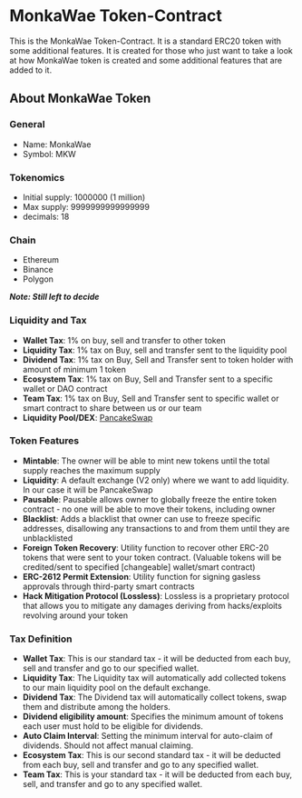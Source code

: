 # MonkaWae Token-Contract

This is the MonkaWae Token-Contract. It is a standard ERC20 token with some additional features. It is created for those who just want to take a look at how MonkaWae token is created and some additional features that are added to it.

## About MonkaWae Token

### General

- Name: MonkaWae
- Symbol: MKW

### Tokenomics

- Initial supply: 1000000 (1 million)
- Max supply: 9999999999999999
- decimals: 18

### Chain

- Ethereum
- Binance
- Polygon

***Note: Still left to decide***

### Liquidity and Tax

- **Wallet Tax**: 1% on buy, sell and transfer to other token
- **Liquidity Tax**: 1% tax on Buy, sell and transfer sent to the liquidity pool
- **Dividend Tax**: 1% tax on Buy, Sell and Transfer sent to token holder with amount of minimum 1 token
- **Ecosystem Tax**: 1% tax on Buy, Sell and Transfer sent to a specific wallet or DAO contract
- **Team Tax**: 1% tax on Buy, Sell and Transfer sent to specific wallet or smart contract to share between us or our team
- **Liquidity Pool/DEX**: [PancakeSwap](https://pancakeswap.finance/)

### Token Features

- **Mintable**: The owner will be able to mint new tokens until the total supply reaches the maximum supply
- **Liquidity**: A default exchange (V2 only) where we want to add liquidity. In our case it will be PancakeSwap
- **Pausable**: Pausable allows owner to globally freeze the entire token contract - no one will be able to move their tokens, including owner
- **Blacklist**: Adds a blacklist that owner can use to freeze specific addresses, disallowing any transactions to and from them until they are unblacklisted
- **Foreign Token Recovery**: Utility function to recover other ERC-20 tokens that were sent to your token contract. (Valuable tokens will be credited/sent to specified [changeable] wallet/smart contract)
- **ERC-2612 Permit Extension**: Utility function for signing gasless approvals through third-party smart contracts
- **Hack Mitigation Protocol (Lossless)**: Lossless is a proprietary protocol that allows you to mitigate any damages deriving from hacks/exploits revolving around your token

### Tax Definition

- **Wallet Tax**: This is our standard tax - it will be deducted from each buy, sell and transfer and go to our specified wallet.
- **Liquidity Tax**: The Liquidity tax will automatically add collected tokens to our main liquidity pool on the default exchange.
- **Dividend Tax**: The Dividend tax will automatically collect tokens, swap them and distribute among the holders.
- **Dividend eligibility amount**: Specifies the minimum amount of tokens each user must hold to be eligible for dividends.
- **Auto Claim Interval**: Setting the minimum interval for auto-claim of dividends. Should not affect manual claiming.
- **Ecosystem Tax**: This is our second standard tax - it will be deducted from each buy, sell and transfer and go to any specified wallet.
- **Team Tax**: This is your standard tax - it will be deducted from each buy, sell, and transfer and go to any specified wallet.
